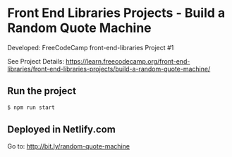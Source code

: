 # Front End Libraries Projects - Build a Random Quote Machine
Developed: FreeCodeCamp front-end-libraries Project #1

See Project Details: https://learn.freecodecamp.org/front-end-libraries/front-end-libraries-projects/build-a-random-quote-machine/


## Run the project

```sh
$ npm run start
```

## Deployed in Netlify.com

Go to: http://bit.ly/random-quote-machine